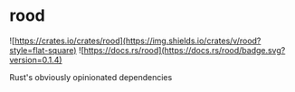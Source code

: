 # rood
![https://crates.io/crates/rood](https://img.shields.io/crates/v/rood?style=flat-square) ![https://docs.rs/rood](https://docs.rs/rood/badge.svg?version=0.1.4)

Rust's obviously opinionated dependencies
